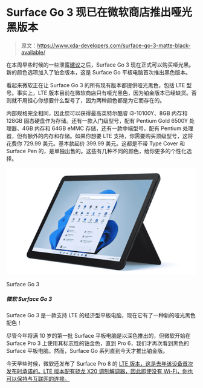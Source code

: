 # Surface Go 3 现已在微软商店推出哑光黑版本

> 原文：<https://www.xda-developers.com/surface-go-3-matte-black-available/>

在本周早些时候的一些泄露[建议](https://www.xda-developers.com/surface-go-3-matte-black-leak/)之后，Surface Go 3 现在正式可以购买哑光黑。新的颜色选项加入了铂金版本，这是 Surface Go 平板电脑首次推出黑色版本。

看起来微软正在让 Surface Go 3 的所有现有版本都提供哑光黑色，包括 LTE 型号。事实上，LTE 版本目前在微软商店只有哑光黑色，因为铂金版本已经缺货。否则就不用担心你想要什么型号了，因为两种颜色都是为它而存在的。

内部规格完全相同，因此您可以获得最高英特尔酷睿 i3-10100Y、8GB 内存和 128GB 固态硬盘作为存储。还有一款入门级型号，配有 Pentium Gold 6500Y 处理器、4GB 内存和 64GB eMMC 存储，还有一款中端型号，配有 Pentium 处理器，但有额外的内存和存储。如果你想要 LTE 支持，你需要购买顶级型号，这将花费你 729.99 美元。基本款起价 399.99 美元。这都是不带 Type Cover 和 Surface Pen 的，是单独出售的。这些有几种不同的颜色，给你更多的个性化选择。

 <picture>![The Surface Go 3 is small lightweight tablet with a great display and webcam that makes it great for remote learning. It also has solid performance for basic school tasks.](img/fe03c2014e4590b3503e57a78129feb4.png)</picture> 

Surface Go 3

##### 微软 Surface Go 3

Surface Go 3 是一款支持 LTE 的经济型平板电脑，现在它有了一种新的哑光黑色配色！

尽管今年将满 10 岁的第一批 Surface 平板电脑是以深色推出的，但微软开始在 Surface Pro 3 上使用其标志性的铂金色，直到 Pro 6，我们才再次看到黑色的 Surface 平板电脑。然而，Surface Go 系列直到今天才推出铂金版。

今天早些时候，微软还发布了 Surface Pro 8 的 [LTE 版本，这是去年该设备首次发布时承诺的。LTE 版本配有骁龙 X20 调制解调器，因此即使没有 Wi-Fi，你也可以保持与互联网的连接。](https://www.xda-developers.com/surface-pro-8-lte-now-available/)